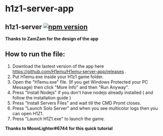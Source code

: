 # h1z1-server-app
## h1z1-server [![npm version](http://img.shields.io/npm/v/h1z1-server.svg?style=flat)](https://npmjs.org/package/h1z1-server "View this project on npm")

**Thanks to ZamZam for the design of the app** 


## How to run the file:
1. Download the lastest version of the app here https://github.com/H1emu/H1emu-server-app/releases .
2. Put H1emu.exe inside your H1z1 game folder.
3. Open the "H1emu.exe" file.
(If you get Windows Protected your PC Message) then click "More Info" and then "Run Anyway".
4. Press "Install Nodejs" if you don't have nodejs already installed ( and follow the installation guide )
5. Press "Install Servers Files" and wait till the CMD Promt closes.
6. Press "Launch Solo Server" and when you see multicolor logs then you can open H1Z1.
7. Press "Launch H1Z1.exe" to launch the game.

**Thanks to MoonLighter#6744 for this quick tutorial** 

